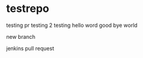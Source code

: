 # testrepo


testing pr 
testing 2
testing 
hello word 
good bye world 


new branch

jenkins pull request 
